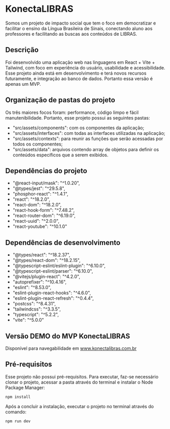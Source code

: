 # KonectaLIBRAS

Somos um projeto de impacto social que tem o foco em democratizar e facilitar o ensino da Língua Brasileira de Sinais, conectando aluno aos professores e facilitando as buscas aos conteúdos de LIBRAS.

## Descrição
Foi desenvolvido uma aplicação web nas linguagens em React + Vite + Tailwind, com foco em experiência do usuário, usabilidade e acessibilidade.
Esse projeto ainda está em desenvolvimento e terá novos recursos futuramente, e integração ao banco de dados. Portanto essa versão é apenas um MVP.

## Organização de pastas do projeto
Os três maiores focos foram: performance, código limpo e fácil manutenibilidade. Portanto, esse projeto possui as seguintes pastas:
  - "src/assets/components": com os componentes da aplicação;
  - "src/assets/interfaces": com todas as interfaces utilizadas na aplicação;
  - "src/assets/contexts": para reunir as funções que serão acessadas por todos os componentes;
  - "src/assets/data": arquivos contendo array de objetos para definir os conteúdos específicos que a serem exibidos.

## Dependências do projeto
  - "@react-input/mask": "^1.0.20",
  - "@types/jest": "^29.5.8",
  - "phosphor-react": "^1.4.1",
  - "react": "^18.2.0",
  - "react-dom": "^18.2.0",
  - "react-hook-form": "^7.48.2",
  - "react-router-dom": "^6.19.0",
  - "react-uuid": "^2.0.0",
  - "react-youtube": "^10.1.0"

## Dependências de desenvolvimento
  - "@types/react": "^18.2.37",
  - "@types/react-dom": "^18.2.15",
  - "@typescript-eslint/eslint-plugin": "^6.10.0",
  - "@typescript-eslint/parser": "^6.10.0",
  - "@vitejs/plugin-react": "^4.2.0",
  - "autoprefixer": "^10.4.16",
  - "eslint": "^8.53.0",
  - "eslint-plugin-react-hooks": "^4.6.0",
  - "eslint-plugin-react-refresh": "^0.4.4",
  - "postcss": "^8.4.31",
  - "tailwindcss": "^3.3.5",
  - "typescript": "^5.2.2",
  - "vite": "^5.0.0"

## Versão DEMO do MVP KonectaLIBRAS
Disponível para navegabilidade em www.konectalibras.com.br

## Pré-requisitos

Esse projeto não possui pré-requisitos. 
Para executar, faz-se necessário clonar o projeto, acessar a pasta através do terminal e instalar o Node Package Manager:

```
npm install 
```

Após a concluir a instalação, executar o projeto no terminal através do comando:

```
npm run dev 
```
